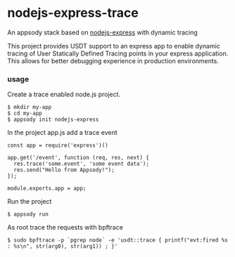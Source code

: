 # nodejs-express-trace
An appsody stack based on [nodejs-express](https://github.com/appsody/stacks/tree/master/incubator/nodejs-express) with dynamic tracing

This project provides USDT support to an express app to enable dynamic tracing of User Statically Defined Tracing points in your express application. This allows for better debugging experience in production environments.


### usage 

Create a trace enabled node.js project.

```
$ mkdir my-app
$ cd my-app
$ appsody init nodejs-express
```

In the project app.js add a trace event
```
const app = require('express')()

app.get('/event', function (req, res, next) {
  res.trace('some.event', 'some event data');
  res.send("Hello from Appsody!");
});
 
module.exports.app = app;
```

Run the project
```
$ appsody run
```

As root trace the requests with bpftrace
```
$ sudo bpftrace -p `pgrep node` -e 'usdt::trace { printf("evt:fired %s : %s\n", str(arg0), str(arg1)) ; }'
```
